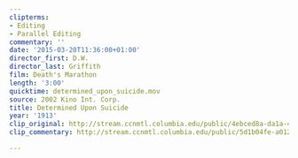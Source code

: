 ```yaml
---
clipterms:
- Editing
- Parallel Editing
commentary: ''
date: '2015-03-20T11:36:00+01:00'
director_first: D.W.
director_last: Griffith
film: Death's Marathon
length: '3:00'
quicktime: determined_upon_suicide.mov
source: 2002 Kino Int. Corp.
title: Determined Upon Suicide
year: '1913'
clip_original: http://stream.ccnmtl.columbia.edu/public/4ebced8a-da1a-4bb3-b5c3-505b9e7bbd7e-006_marathon_FLG-mp4-aac-480w-850kbps-ffmpeg.mp4
clip_commentary: http://stream.ccnmtl.columbia.edu/public/5d1b04fe-a012-4617-892e-2dc7eface23f-006_marathon_commentary_FLG-mp4-aac-480w-850kbps-ffmpeg.mp4

---
```

